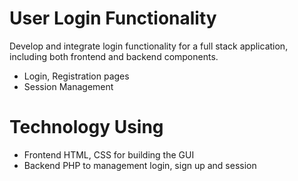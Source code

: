 # User Login Functionality
Develop and integrate login functionality for a full stack application, including both frontend and
backend components.
-  Login, Registration pages
-  Session Management
# Technology Using
- Frontend HTML, CSS for building the GUI
- Backend PHP to management login, sign up and session
